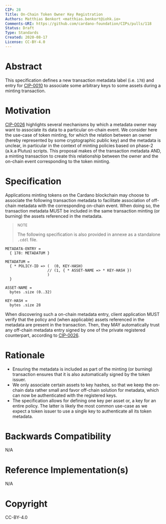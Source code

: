 ```yaml
---
CIP: 28
Title: On-Chain Token Owner Key Registration
Authors: Matthias Benkort <matthias.benkort@iohk.io>
Comments-URI: https://github.com/cardano-foundation/CIPs/pulls/118
Status: Draft
Type: Standards
Created: 2020-08-17
License: CC-BY-4.0
---
```


# Abstract
  
This specification defines a new transaction metadata label (i.e. `178`) and entry for [CIP-0010] to associate some arbitrary keys to some assets during a minting transaction.

# Motivation

[CIP-0026] highlights several mechanisms by which a metadata owner may want to associate its data to a particular on-chain event. We consider here the use-case of token minting, for which the relation between an owner (hereby represented by some cryptographic public key) and the metadata is unclear, in particular in the context of minting policies based on phase-2 (a.k.a Plutus) scripts. This proposal makes of the transaction metadata AND, a minting transaction to create this relationship between the owner and the on-chain event corresponding to the token minting. 

# Specification

Applications minting tokens on the Cardano blockchain may choose to associate the following transaction metadata to facilitate association of off-chain metadata with the corresponding on-chain event. When doing so, the transaction metadata MUST be included in the same transaction minting (or burning) the assets referenced in the metadata.

> <sub>NOTE</sub>
>
> The following specification is also provided in annexe as a standalone `.cddl` file.

```cddl
METADATA-ENTRY =
  { 178: METADATUM }

METADATUM =
  { * POLICY-ID => (  (0, KEY-HASH) 
                   // (1, { * ASSET-NAME => * KEY-HASH })
                   )
  }

ASSET-NAME =
  bytes .size (0..32)

KEY-HASH =
  bytes .size 28
```

When discovering such a on-chain metadata entry, client application MUST verify that the policy and (when applicable) assets referenced in the metadata are present in the transaction. Then, they MAY automatically trust any off-chain metadata entry signed by one of the private registered counterpart, according to [CIP-0026].

# Rationale

- Ensuring the metadata is included as part of the minting (or burning) transaction ensures that it is also automatically signed by the token issuer. 
- We only associate certain assets to key hashes, so that we keep the on-chain data rather small and favor off-chain solution for metadata, which can now be authenticated with the registered keys.
- The specification allows for defining one key per asset or, a key for an entire policy. The latter is likely the most common use-case as we expect a token issuer to use a single key to authenticate all its token metadata. 

# Backwards Compatibility

N/A

# Reference Implementation(s)

N/A

# Copyright

CC-BY-4.0

[CIP-0010]: https://github.com/cardano-foundation/CIPs/blob/master/CIP-0010
[CIP-0026]: https://github.com/cardano-foundation/CIPs/blob/master/CIP-0026
